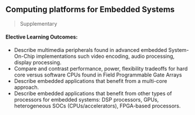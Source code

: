 ## Computing platforms for Embedded Systems

> Supplementary

#### Elective Learning Outcomes:

- Describe multimedia peripherals found in advanced embedded System-On-Chip implementations such video encoding, audio processing, display processing.
- Compare and contrast performance, power, flexibility tradeoffs for hard core versus software CPUs found in Field Programmable Gate Arrays
- Describe embedded applications that benefit from a multi-core approach.
- Describe embedded applications that benefit from other types of processors for embedded systems: DSP processors, GPUs, heterogeneous SOCs (CPUs/accelerators), FPGA-based processors. 
